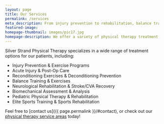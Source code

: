 ```yaml
---
layout: page
title: Our Services
permalink: /services
meta_description: From injury prevention to rehabilitation, balance training to reconditioning, Silver Strand Physical Therapy provides comprehensive treatment services.
featured-image:
homepage-thumbnail: images/pic17.jpg
homepage-description: We offer a variety of physical therapy treatment options.
---
```


Silver Strand Physical Therapy specializes in a wide range of treatment options for our patients, including:

- Injury Prevention & Exercise Programs
- Acute Injury & Post-Op Care
- Reconditioning Exercises & Deconditioning Prevention
- Balance Training & Exercises
- Neurological Rehabilitation & Stroke/CVA Recovery
- Biomechanical Assessment & Analysis
- Pediatric Physical Therapy & Rehabilitation
- Elite Sports Training & Sports Rehabilitation

Feel free to [contact us]({{ page.permalink }}/#contact), or check out our [physical therapy service areas](/service-areas) today!
